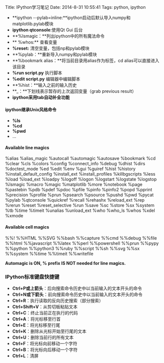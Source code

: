 Title: IPython学习笔记
Date: 2014-8-31 10:55:41 
Tags: python, ipython

- **ipython --pylab=inline:**ipython启动后默认导入numpy和matplotlib.pylab模块
- **ipython qtconsole**:使用Qt Gui 后台
- **%lsmagic：**列出ipython中的所有魔法命令
- ** %whos:** 查看变量
- **%reset:** 清空变量，包括np和pylab模块
- **%pylab：**重新导入numpy和pylab模块
- **%bookmark alias：**将当前目录用alias作为标签，cd alias可以直接进入该目录
- **%run script.py** 执行脚本
- **%edit script.py** 编辑器中编辑脚本
- **%hist：**输入之前的输入历史
- **_：**下划线表示暂存的上次返回变量（grab previous result）
- **ipython采用tab自动补全功能**

#### ipython继承Unix风格命令 ####
- **%ls**
- **%cd**
- **%pwd**
- ...


#### Available line magics ####

%alias  %alias_magic  %autocall  %automagic  %autosave  %bookmark  %cd  %clear  %cls  %colors  %config  %connect_info  %debug  %dhist  %dirs  %doctest_mode  %ed  %edit  %env  %gui  %guiref  %hist  %history  %install_default_config  %install_ext  %install_profiles  %killbgscripts  %less  %load  %load_ext  %loadpy  %logoff  %logon  %logstart  %logstate  %logstop  %lsmagic  %macro  %magic  %matplotlib  %more  %notebook  %page  %pastebin  %pdb  %pdef  %pdoc  %pfile  %pinfo  %pinfo2  %popd  %pprint  %precision  %profile  %prun  %psearch  %psource  %pushd  %pwd  %pycat  %pylab  %qtconsole  %quickref  %recall  %rehashx  %reload_ext  %rep  %rerun  %reset  %reset_selective  %run  %save  %sc  %store  %sx  %system  %tb  %time  %timeit  %unalias  %unload_ext  %who  %who_ls  %whos  %xdel  %xmode

#### Available cell magics ####

%%!  %%HTML  %%SVG  %%bash  %%capture  %%cmd  %%debug  %%file  %%html  %%javascript  %%latex  %%perl  %%powershell  %%prun  %%pypy  %%python  %%python3  %%ruby  %%script  %%sh  %%svg  %%sx  %%system  %%time  %%timeit  %%writefile

**Automagic is ON, % prefix IS NOT needed for line magics.**

### IPython标准键盘快捷键 ###

- **Ctrl+P或上箭头**：后向搜索命令历史中以当前输入的文本开头的命令
- **Ctrl+N或下箭头**：前向搜索命令历史中以当前输入的文本开头的命令
- **Ctrl+R**：执行读取的反向历史搜索（部分搜索）
- **Ctrl+Shift+V**：从剪切板粘贴文本
- **Ctrl+C**：终止当前正在执行的代码
- **Ctrl+A**：将光标移至行首
- **Ctrl+E**：将光标移至行尾
- **Ctrl+K**：删除从光标开始至行尾的文本
- **Ctrl+U**：删除当前行的所有文本
- **Ctrl+F**：将光标向前移动一个字符
- **Ctrl+B**：将光标向后移动一个字符
- **Ctrl+L**：清屏